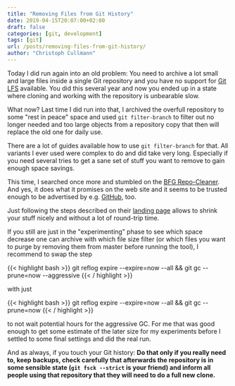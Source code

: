 ```yaml
---
title: "Removing Files from Git History"
date: 2019-04-15T20:07:00+02:00
draft: false
categories: [git, development]
tags: [git]
url: /posts/removing-files-from-git-history/
author: "Christoph Cullmann"
---
```


Today I did run again into an old problem:
You need to archive a lot small and large files inside a single Git repository and you have no support for [Git LFS](https://git-lfs.github.com/) available.
You did this several year and now you ended up in a state where cloning and working with the repository is unbearable slow.

What now? Last time I did run into that, I archived the overfull repository to some "rest in peace" space and used `git filter-branch` to filter out no longer needed and too large objects from a repository copy that then will replace the old one for daily use.

There are a lot of guides available how to use `git filter-branch` for that.
All variants I ever used were complex to do and did take very long.
Especially if you need several tries to get a sane set of stuff you want to remove to gain enough space savings.

This time, I searched once more and stumbled on the [BFG Repo-Cleaner](https://rtyley.github.io/bfg-repo-cleaner/).
And yes, it does what it promises on the web site and it seems to be trusted enough to be advertised by e.g. [GitHub](https://help.github.com/en/articles/removing-sensitive-data-from-a-repository), too.

Just following the steps described on their [landing page](https://rtyley.github.io/bfg-repo-cleaner/) allows to shrink your stuff nicely and without a lot of round-trip time.

If you still are just in the "experimenting" phase to see which space decrease one can archive with which file size filter (or which files you want to purge by removing them from master before running the tool), I recommend to swap the step

{{< highlight bash >}}
git reflog expire --expire=now --all && git gc --prune=now --aggressive
{{< / highlight >}}

with just

{{< highlight bash >}}
git reflog expire --expire=now --all && git gc --prune=now
{{< / highlight >}}

to not wait potential hours for the aggressive GC.
For me that was good enough to get some estimate of the later size for my experiments before I settled to some final settings and did the real run.

And as always, if you touch your Git history: **Do that only if you really need to, keep backups, check carefully that afterwards the repository is in some sensible state (`git fsck --strict` is your friend) and inform all people using that repository that they will need to do a full new clone.**
